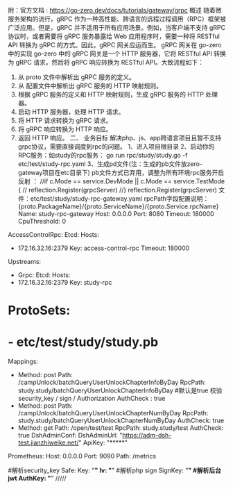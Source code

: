 附：官方文档 : https://go-zero.dev/docs/tutorials/gateway/grpc
概述
随着微服务架构的流行，gRPC 作为一种高性能、跨语言的远程过程调用（RPC）框架被广泛应用。但是，gRPC 并不适用于所有应用场景。例如，当客户端不支持 gRPC 协议时，或者需要将 gRPC 服务暴露给 Web 应用程序时，需要一种将 RESTful API 转换为 gRPC 的方式。因此，gRPC 网关应运而生。
gRPC 网关在 go-zero 中的实现
go-zero 中的 gRPC 网关是一个 HTTP 服务器，它将 RESTful API 转换为 gRPC 请求，然后将 gRPC 响应转换为 RESTful API。大致流程如下：
1. 从 proto 文件中解析出 gRPC 服务的定义。
2. 从 配置文件中解析出 gRPC 服务的 HTTP 映射规则。
3. 根据 gRPC 服务的定义和 HTTP 映射规则，生成 gRPC 服务的 HTTP 处理器。
4. 启动 HTTP 服务器，处理 HTTP 请求。
5. 将 HTTP 请求转换为 gRPC 请求。
6. 将 gRPC 响应转换为 HTTP 响应。
7. 返回 HTTP 响应。
二、 业务目标
解决php、js、app跨语言项目且暂不支持grpc协议，需要直接调度到rpc的问题。
1、进入项目根目录
2、启动你的RPC服务：如study的rpc服务：
go run rpc/study/study.go -f etc/test/study-rpc.yaml
3、生成pd文件(注：生成的pb文件放zero-gateway项目在etc目录下)
pb文件方式已弃用，调整为所有环境rpc服务开启反射 ：
//if c.Mode == service.DevMode || c.Mode == service.TestMode {
//	reflection.Register(grpcServer)
//}
reflection.Register(grpcServer)
文件：etc/test/study/study-rpc-gateway.yaml
rpcPath字段配置说明：{proto.PackageName}/{proto.ServiceName}/{proto.Service.rpcName}
Name: study-rpc-gateway
Host: 0.0.0.0
Port: 8080
Timeout: 180000
CpuThreshold: 0

AccessControlRpc:
Etcd:
Hosts:
- 172.16.32.16:2379
Key: access-control-rpc
Timeout: 180000

Upstreams:
- Grpc:
Etcd:
Hosts:
- 172.16.32.16:2379
Key: study-rpc
# ProtoSets:
#   - etc/test/study/study.pb
Mappings:
- Method: post
Path: /campUnlock/batchQueryUserUnlockChapterInfoByDay
RpcPath: study.study/batchQueryUserUnlockChapterInfoByDay
#默认是true 校验security_key / sign / Authorization
AuthCheck : true
- Method: post
Path: /campUnlock/batchQueryUserUnlockChapterNumByDay
RpcPath: study.study/batchQueryUserUnlockChapterNumByDay
AuthCheck: true
- Method: get
Path: /open/test/test
RpcPath: study.study/test
AuthCheck: true
DshAdminConf:
DshAdminUrl: "https://adm-dsh-test.jianzhiweike.net/"
ApiKey: "*****"

Prometheus:
Host: 0.0.0.0
Port: 9090
Path: /metrics

#解析security_key
Safe:
Key: "******"
Iv: "******"
#解析php sign
SignKey: "******"
#解析后台 jwt
AuthKey:  "******"
/////